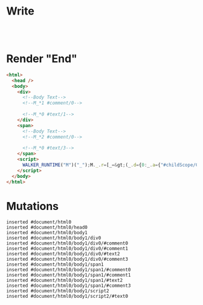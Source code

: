 # Write
  <div><!--Body Text--><!--M_*1 #comment/0-->&zwj;<!--M_*0 #text/1--></div><span><!--Body Text--><!--M_*2 #comment/0-->&zwj;<!--M_*0 #text/3--></span><script>WALKER_RUNTIME("M")("_");M._.r=[_=>(_.d={0:_.a={"#childScope/0":_.b={},"#childScope/2":_.c={}},1:_.b,2:_.c},_.b["/"]=_._["__tests__/template.marko_0_divName/var"](_.a),_.c["/"]=_._["__tests__/template.marko_0_spanName/var"](_.a),_.d),1,"__tests__/tags/parent-el.marko_0",2,"__tests__/tags/parent-el.marko_0",0];M._.w()</script>


# Render "End"
```html
<html>
  <head />
  <body>
    <div>
      <!--Body Text-->
      <!--M_*1 #comment/0-->
      ‍
      <!--M_*0 #text/1-->
    </div>
    <span>
      <!--Body Text-->
      <!--M_*2 #comment/0-->
      ‍
      <!--M_*0 #text/3-->
    </span>
    <script>
      WALKER_RUNTIME("M")("_");M._.r=[_=&gt;(_.d={0:_.a={"#childScope/0":_.b={},"#childScope/2":_.c={}},1:_.b,2:_.c},_.b["/"]=_._["__tests__/template.marko_0_divName/var"](_.a),_.c["/"]=_._["__tests__/template.marko_0_spanName/var"](_.a),_.d),1,"__tests__/tags/parent-el.marko_0",2,"__tests__/tags/parent-el.marko_0",0];M._.w()
    </script>
  </body>
</html>
```

# Mutations
```
inserted #document/html0
inserted #document/html0/head0
inserted #document/html0/body1
inserted #document/html0/body1/div0
inserted #document/html0/body1/div0/#comment0
inserted #document/html0/body1/div0/#comment1
inserted #document/html0/body1/div0/#text2
inserted #document/html0/body1/div0/#comment3
inserted #document/html0/body1/span1
inserted #document/html0/body1/span1/#comment0
inserted #document/html0/body1/span1/#comment1
inserted #document/html0/body1/span1/#text2
inserted #document/html0/body1/span1/#comment3
inserted #document/html0/body1/script2
inserted #document/html0/body1/script2/#text0
```